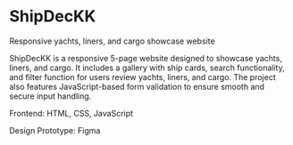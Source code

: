 # ShipDecKK
Responsive yachts, liners, and cargo showcase website

ShipDecKK is a responsive 5-page website designed to showcase yachts, liners, and cargo. It includes a gallery with ship cards, search functionality, and filter function for users review yachts, liners, and cargo. The project also features JavaScript-based form validation to ensure smooth and secure input handling.

Frontend: HTML, CSS, JavaScript

Design Prototype: Figma
